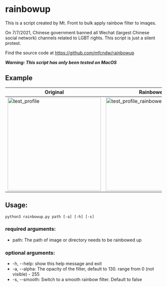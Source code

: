 # rainbowup
This is a script created by Mt. Front to bulk apply rainbow filter to images.

On 7/7/2021, Chinese government banned all Wechat (largest Chinese social network) channels related to LGBT rights. 
This script is just a silent protest.

Find the source code at https://github.com/mfcndw/rainbowup

***Warning: This script has only been tested on MacOS***

## Example
| Original      | Rainbowed |
| ----------- | ----------- |
| <img width="300" alt="test_profile" src="https://user-images.githubusercontent.com/5817602/124720941-84046d80-debd-11eb-9c74-d61eaffef99f.png">|<img width="300" alt="test_profile_rainbowed" src="https://user-images.githubusercontent.com/5817602/124720953-86ff5e00-debd-11eb-8ba0-ae2effaa281c.png">|


## Usage:
`python3 rainbowup.py path [-a] [-h] [-s]`

### required arguments:
 * path: The path of image or directory needs to be rainbowed up

### optional arguments:
 * -h, --help: show this help message and exit
 * -a, --alpha: The opacity of the filter, default to 130. range from 0 (not visible) - 255
 * -s, --smooth: Switch to a smooth rainbow filter. Default to false

